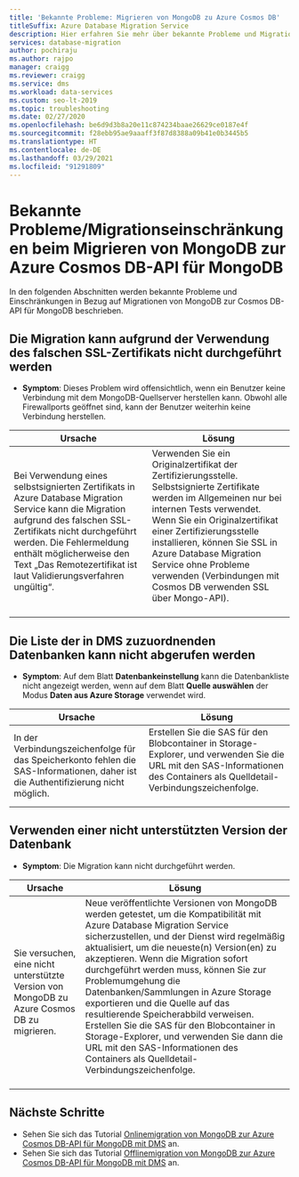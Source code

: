 ```yaml
---
title: 'Bekannte Probleme: Migrieren von MongoDB zu Azure Cosmos DB'
titleSuffix: Azure Database Migration Service
description: Hier erfahren Sie mehr über bekannte Probleme und Migrationseinschränkungen beim Migrieren von MongoDB zu Azure Cosmos DB mithilfe von Azure Database Migration Service.
services: database-migration
author: pochiraju
ms.author: rajpo
manager: craigg
ms.reviewer: craigg
ms.service: dms
ms.workload: data-services
ms.custom: seo-lt-2019
ms.topic: troubleshooting
ms.date: 02/27/2020
ms.openlocfilehash: be6d9d3b8a20e11c874234baae26629ce0187e4f
ms.sourcegitcommit: f28ebb95ae9aaaff3f87d8388a09b41e0b3445b5
ms.translationtype: HT
ms.contentlocale: de-DE
ms.lasthandoff: 03/29/2021
ms.locfileid: "91291809"
---
```

# <a name="known-issuesmigration-limitations-with-migrations-from-mongodb-to-azure-cosmos-dbs-api-for-mongodb"></a>Bekannte Probleme/Migrationseinschränkungen beim Migrieren von MongoDB zur Azure Cosmos DB-API für MongoDB

In den folgenden Abschnitten werden bekannte Probleme und Einschränkungen in Bezug auf Migrationen von MongoDB zur Cosmos DB-API für MongoDB beschrieben.

## <a name="migration-fails-as-a-result-of-using-the-incorrect-ssl-cert"></a>Die Migration kann aufgrund der Verwendung des falschen SSL-Zertifikats nicht durchgeführt werden

* **Symptom**: Dieses Problem wird offensichtlich, wenn ein Benutzer keine Verbindung mit dem MongoDB-Quellserver herstellen kann. Obwohl alle Firewallports geöffnet sind, kann der Benutzer weiterhin keine Verbindung herstellen.

| Ursache         | Lösung |
| ------------- | ------------- |
| Bei Verwendung eines selbstsignierten Zertifikats in Azure Database Migration Service kann die Migration aufgrund des falschen SSL-Zertifikats nicht durchgeführt werden. Die Fehlermeldung enthält möglicherweise den Text „Das Remotezertifikat ist laut Validierungsverfahren ungültig“. | Verwenden Sie ein Originalzertifikat der Zertifizierungsstelle.  Selbstsignierte Zertifikate werden im Allgemeinen nur bei internen Tests verwendet. Wenn Sie ein Originalzertifikat einer Zertifizierungsstelle installieren, können Sie SSL in Azure Database Migration Service ohne Probleme verwenden (Verbindungen mit Cosmos DB verwenden SSL über Mongo-API).<br><br> |

## <a name="unable-to-get-the-list-of-databases-to-map-in-dms"></a>Die Liste der in DMS zuzuordnenden Datenbanken kann nicht abgerufen werden

* **Symptom**: Auf dem Blatt **Datenbankeinstellung** kann die Datenbankliste nicht angezeigt werden, wenn auf dem Blatt **Quelle auswählen** der Modus **Daten aus Azure Storage** verwendet wird.

| Ursache         | Lösung |
| ------------- | ------------- |
| In der Verbindungszeichenfolge für das Speicherkonto fehlen die SAS-Informationen, daher ist die Authentifizierung nicht möglich. | Erstellen Sie die SAS für den Blobcontainer in Storage-Explorer, und verwenden Sie die URL mit den SAS-Informationen des Containers als Quelldetail-Verbindungszeichenfolge.<br><br> |

## <a name="using-an-unsupported-version-of-the-database"></a>Verwenden einer nicht unterstützten Version der Datenbank

* **Symptom**: Die Migration kann nicht durchgeführt werden.

| Ursache         | Lösung |
| ------------- | ------------- |
| Sie versuchen, eine nicht unterstützte Version von MongoDB zu Azure Cosmos DB zu migrieren. | Neue veröffentlichte Versionen von MongoDB werden getestet, um die Kompatibilität mit Azure Database Migration Service sicherzustellen, und der Dienst wird regelmäßig aktualisiert, um die neueste(n) Version(en) zu akzeptieren. Wenn die Migration sofort durchgeführt werden muss, können Sie zur Problemumgehung die Datenbanken/Sammlungen in Azure Storage exportieren und die Quelle auf das resultierende Speicherabbild verweisen. Erstellen Sie die SAS für den Blobcontainer in Storage-Explorer, und verwenden Sie dann die URL mit den SAS-Informationen des Containers als Quelldetail-Verbindungszeichenfolge.<br><br> |

## <a name="next-steps"></a>Nächste Schritte

* Sehen Sie sich das Tutorial [Onlinemigration von MongoDB zur Azure Cosmos DB-API für MongoDB mit DMS](tutorial-mongodb-cosmos-db-online.md) an.
* Sehen Sie sich das Tutorial [Offlinemigration von MongoDB zur Azure Cosmos DB-API für MongoDB mit DMS](tutorial-mongodb-cosmos-db.md) an.